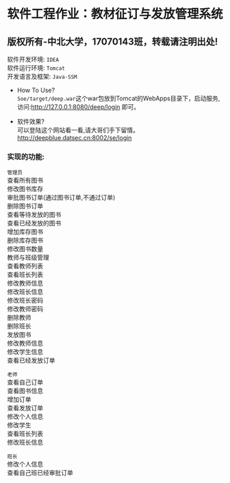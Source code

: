 
# 软件工程作业：教材征订与发放管理系统

## 版权所有-中北大学，17070143班，转载请注明出处!
软件开发环境:  ```IDEA```  
软件运行环境:  ```Tomcat```  
开发语言及框架: ```Java-SSM```  

- How To Use?  
  ```Soe/target/deep.war```这个war包放到Tomcat的WebApps目录下，启动服务,访问:http://127.0.0.1:8080/deep/login 即可。

- 软件效果?  
  可以登陆这个网站看一看,请大哥们手下留情。    
  http://deepblue.datsec.cn:8002/se/login  

### 实现的功能:  
```管理员```  
查看所有图书  
修改图书库存  
审批图书订单(通过图书订单,不通过订单)  
删除图书订单  
查看等待发放的图书  
查看已经发放的图书  
增加库存图书  
删除库存图书  
修改图书数量  
教师与班级管理  
查看教师列表  
查看班长列表  
修改教师信息  
修改班长信息  
修改班长密码  
修改教师密码  
删除教师  
删除班长  
发放图书  
修改教师信息  
修改学生信息  
查看已经发放订单  
  
```老师```  
查看自己订单  
查看图书信息  
增加订单  
查看发放订单  
修改个人信息  
修改学生  
查看班长列表  
修改班长信息  
  
```班长```  
修改个人信息  
查看自己班已经审批订单  
